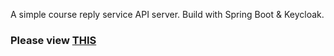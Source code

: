 A simple course reply service API server. Build with Spring Boot & Keycloak.

### Please view [THIS](https://github.com/OldTaoge/Cource-Reply)